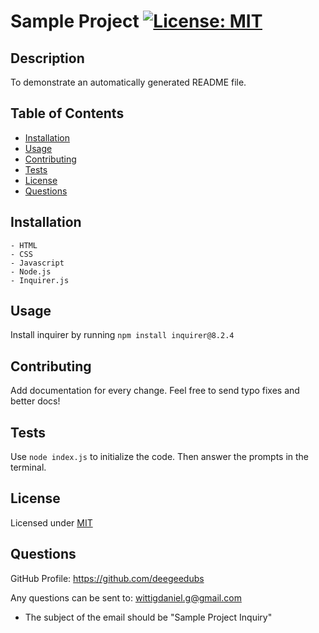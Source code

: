 # Sample Project   [![License: MIT](https://img.shields.io/badge/License-MIT-yellow.svg)](https://opensource.org/licenses/MIT)

  ## Description

  To demonstrate an automatically generated README file.

  
  ## Table of Contents

   - [Installation](#installation)
   - [Usage](#usage)
   - [Contributing](#contributing)
   - [Tests](#tests)
   - [License](#license)
   - [Questions](#contact)


  ## Installation <a id = "installation"></a>
  
    - HTML
    - CSS
    - Javascript
    - Node.js
    - Inquirer.js


  ## Usage <a id = "usage"></a>

  Install inquirer by running ```npm install inquirer@8.2.4```


  ## Contributing <a id = "contributing"></a>

  Add documentation for every change. Feel free to send typo fixes and better docs!


  ## Tests <a id = "tests"></a>

  Use ```node index.js``` to initialize the code. Then answer the prompts in the terminal.


  ## License <a id = "license"></a>
  
  Licensed under [MIT](https://opensource.org/licenses/MIT)


  ## Questions <a id = "contact"></a>

  GitHub Profile: https://github.com/deegeedubs
  
  Any questions can be sent to: wittigdaniel.g@gmail.com

   - The subject of the email should be "Sample Project Inquiry"
